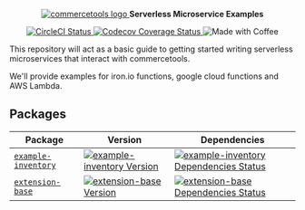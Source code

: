 <p align="center">
  <a href="https://commercetools.com/">
    <img alt="commercetools logo" src="http://cdn.rawgit.com/commercetools/press-kit/master/PNG/72DPI/CT%20logo%20chrom%20black%20horizontal%20RGB%2072dpi.png">
  </a>
  <b>Serverless Microservice Examples</b>
</p>

<p align="center">
  <a href="https://circleci.com/gh/commercetools/commercetools-serverless-examples">
    <img alt="CircleCI Status" src="https://circleci.com/gh/commercetools/commercetools-serverless-examples.svg?style=shield&circle-token=aa">
  </a>
  <a href="https://codecov.io/gh/commercetools/commercetools-serverless-examples">
    <img alt="Codecov Coverage Status" src="https://img.shields.io/codecov/c/github/commercetools/commercetools-serverless-examples.svg?style=flat-square">
  </a>
  <img alt="Made with Coffee" src="https://img.shields.io/badge/made%20with-%E2%98%95%EF%B8%8F%20coffee-yellow.svg">
</p>

This repository will act as a basic guide to getting started writing serverless microservices that interact with commercetools.

We'll provide examples for iron.io functions, google cloud functions and AWS Lambda.

## Packages

| Package | Version | Dependencies |
|--------|-------|------------|
| [`example-inventory`](/packages/example-inventory) | [![example-inventory Version][example-inventory-icon]][example-inventory-version] | [![example-inventory Dependencies Status][example-inventory-dependencies-icon]][example-inventory-dependencies] |
| [`extension-base`](/packages/extension-base) | [![extension-base Version][extension-base-icon]][extension-base-version] | [![extension-base Dependencies Status][extension-base-dependencies-icon]][extension-base-dependencies] |

[example-inventory-version]: https://www.npmjs.com/package/@commercetools/example-inventory
[example-inventory-icon]: https://img.shields.io/npm/v/@commercetools/example-inventory.svg?style=flat-square
[example-inventory-dependencies]: https://david-dm.org/commercetools/commercetools-serverless-examples?path=packages/example-inventory
[example-inventory-dependencies-icon]: https://img.shields.io/david/commercetools/commercetools-serverless-examples.svg?path=packages/example-inventory&style=flat-square
[extension-base-version]: https://www.npmjs.com/package/@commercetools/extension-base
[extension-base-icon]: https://img.shields.io/npm/v/@commercetools/extension-base.svg?style=flat-square
[extension-base-dependencies]: https://david-dm.org/commercetools/commercetools-serverless-examples?path=packages/extension-base
[extension-base-dependencies-icon]: https://img.shields.io/david/commercetools/commercetools-serverless-examples.svg?path=packages/extension-base&style=flat-square
